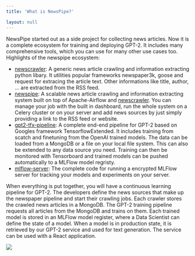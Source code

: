 ```yaml
---
title: 'What is NewsPipe?'

layout: null
---
```


NewsPipe started out as a side project for collecting news articles. Now it is a complete ecosystem for training and deploying GPT-2. It includes many comprehensive tools, which you can use for many other use cases too. Highlights of the newspipe ecosystem:
- [newscrawler](https://github.com/NewsPipe/newscrawler): A  generic news article crawling and information extracting python libary. It utilities popular frameworks newspaper3k, goose and request for extracing the article text. Other informations like title, author, ... are extracted from the RSS feed.
- [newspipe](https://github.com/NewsPipe/newspipe): A scalable news article crawling and information extracting system built on top of Apache-Airflow and [newscrawler](https://github.com/NewsPipe/newscrawler). You can manage your job with the built in dashboard, run the whole system on a Celery cluster or on your server and add news sources by just simply providing a link to the RSS feed or website.
- [gpt2-tfx-pipeline](https://github.com/NewsPipe/gpt2-tfx-pipeline): A complete end-end pipeline for GPT-2 based on Googles framework TensorflowExtended. It includes training from scatch and finetuning from the OpenAI trained models. The data can be loaded from a MongoDB or a file on your local file system. This can also be extended to any data source you need. Training can then be monitored with Tensorboard and trained models can be pushed automatically to a MLFlow model regristy.
- [mlflow-server](https://github.com/NewsPipe/mlflow-server): The complete code for running a encrypted MLFlow server for tracking your models and experiments on your server.

When everything is put together, you will have a continuous learning pipeline for GPT-2. The developers define the news sources that make up the newspaper pipeline and start their crawling jobs. Each crawler stores the crawled news articles in a MongoDB. The GPT-2 training pipeline requests all articles from the MongoDB and trains on them. Each trained model is stored in an MLFlow model register, where a Data Scientist can define the state of a model. When a model is in production state, it is retrieved by our GPT-2 service and used for text generation. The service can be used with a React application. 

![](https://raw.githubusercontent.com/NewsPipe/newspipe.github.io/master/_posts/architecture.png)
